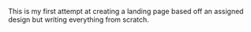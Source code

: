 This is my first attempt at creating a landing page based off an assigned design but writing everything from scratch.